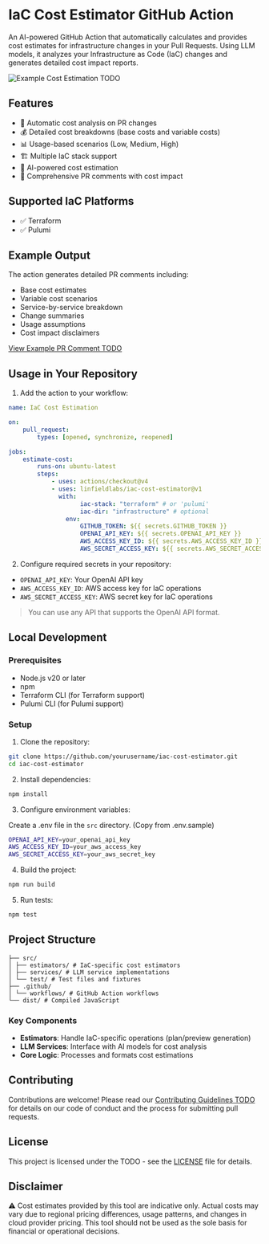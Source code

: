 # IaC Cost Estimator GitHub Action

An AI-powered GitHub Action that automatically calculates and provides cost estimates for infrastructure changes in your Pull Requests. Using LLM models, it analyzes your Infrastructure as Code (IaC) changes and generates detailed cost impact reports.

![Example Cost Estimation TODO](cost-estimation-example.png)

## Features

-   🔄 Automatic cost analysis on PR changes
-   💰 Detailed cost breakdowns (base costs and variable costs)
-   📊 Usage-based scenarios (Low, Medium, High)
-   🏗️ Multiple IaC stack support
-   🤖 AI-powered cost estimation
-   📝 Comprehensive PR comments with cost impact

## Supported IaC Platforms

-   ✅ Terraform
-   ✅ Pulumi

## Example Output

The action generates detailed PR comments including:

-   Base cost estimates
-   Variable cost scenarios
-   Service-by-service breakdown
-   Change summaries
-   Usage assumptions
-   Cost impact disclaimers

[View Example PR Comment TODO](link-to-example-pr)

## Usage in Your Repository

1. Add the action to your workflow:

```yaml
name: IaC Cost Estimation

on:
    pull_request:
        types: [opened, synchronize, reopened]

jobs:
    estimate-cost:
        runs-on: ubuntu-latest
        steps:
            - uses: actions/checkout@v4
            - uses: linfieldlabs/iac-cost-estimator@v1
              with:
                    iac-stack: "terraform" # or 'pulumi'
                    iac-dir: "infrastructure" # optional
                env:
                    GITHUB_TOKEN: ${{ secrets.GITHUB_TOKEN }}
                    OPENAI_API_KEY: ${{ secrets.OPENAI_API_KEY }}
                    AWS_ACCESS_KEY_ID: ${{ secrets.AWS_ACCESS_KEY_ID }}
                    AWS_SECRET_ACCESS_KEY: ${{ secrets.AWS_SECRET_ACCESS_KEY }}
```

2. Configure required secrets in your repository:

-   `OPENAI_API_KEY`: Your OpenAI API key
-   `AWS_ACCESS_KEY_ID`: AWS access key for IaC operations
-   `AWS_SECRET_ACCESS_KEY`: AWS secret key for IaC operations

> You can use any API that supports the OpenAI API format.

## Local Development

### Prerequisites

-   Node.js v20 or later
-   npm
-   Terraform CLI (for Terraform support)
-   Pulumi CLI (for Pulumi support)

### Setup

1. Clone the repository:

```bash
git clone https://github.com/yourusername/iac-cost-estimator.git
cd iac-cost-estimator
```

2. Install dependencies:

```bash
npm install
```

3. Configure environment variables:

Create a .env file in the `src` directory. (Copy from .env.sample)

```bash
OPENAI_API_KEY=your_openai_api_key
AWS_ACCESS_KEY_ID=your_aws_access_key
AWS_SECRET_ACCESS_KEY=your_aws_secret_key
```

4. Build the project:

```bash
npm run build
```

5. Run tests:

```bash
npm test
```

## Project Structure

```
├── src/
│ ├── estimators/ # IaC-specific cost estimators
│ ├── services/ # LLM service implementations
│ └── test/ # Test files and fixtures
├── .github/
│ └── workflows/ # GitHub Action workflows
└── dist/ # Compiled JavaScript
```

### Key Components

-   **Estimators**: Handle IaC-specific operations (plan/preview generation)
-   **LLM Services**: Interface with AI models for cost analysis
-   **Core Logic**: Processes and formats cost estimations

## Contributing

Contributions are welcome! Please read our [Contributing Guidelines TODO](CONTRIBUTING.md) for details on our code of conduct and the process for submitting pull requests.

## License

This project is licensed under the TODO - see the [LICENSE](LICENSE) file for details.

## Disclaimer

⚠️ Cost estimates provided by this tool are indicative only. Actual costs may vary due to regional pricing differences, usage patterns, and changes in cloud provider pricing. This tool should not be used as the sole basis for financial or operational decisions.
